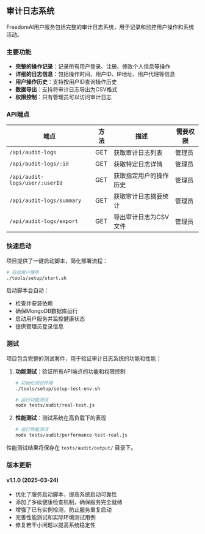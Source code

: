## 审计日志系统

FreedomAI用户服务包括完整的审计日志系统，用于记录和监控用户操作和系统活动。

### 主要功能

- **完整的操作记录**：记录所有用户登录、注册、修改个人信息等操作
- **详细的日志信息**：包括操作时间、用户ID、IP地址、用户代理等信息
- **用户操作历史**：支持按用户ID查询操作历史
- **数据导出**：支持将审计日志导出为CSV格式
- **权限控制**：只有管理员可以访问审计日志

### API端点

| 端点 | 方法 | 描述 | 需要权限 |
|------|------|------|---------|
| `/api/audit-logs` | GET | 获取审计日志列表 | 管理员 |
| `/api/audit-logs/:id` | GET | 获取特定日志详情 | 管理员 |
| `/api/audit-logs/user/:userId` | GET | 获取指定用户的操作历史 | 管理员 |
| `/api/audit-logs/summary` | GET | 获取审计日志摘要统计 | 管理员 |
| `/api/audit-logs/export` | GET | 导出审计日志为CSV文件 | 管理员 |

### 快速启动

项目提供了一键启动脚本，简化部署流程：

```bash
# 启动用户服务
./tools/setup/start.sh
```

启动脚本会自动：
- 检查并安装依赖
- 确保MongoDB数据库运行
- 启动用户服务并监控健康状态
- 提供管理员登录信息

### 测试

项目包含完整的测试套件，用于验证审计日志系统的功能和性能：

1. **功能测试**：验证所有API端点的功能和权限控制
   ```bash
   # 初始化测试环境
   ./tools/setup/setup-test-env.sh
   
   # 运行功能测试
   node tests/audit/real-test.js
   ```

2. **性能测试**：测试系统在高负载下的表现
   ```bash
   # 运行性能测试
   node tests/audit/performance-test-real.js
   ```

性能测试结果将保存在 `tests/audit/output/` 目录下。

### 版本更新

#### v1.1.0 (2025-03-24)
- 优化了服务启动脚本，提高系统启动可靠性
- 添加了多级健康检查机制，确保服务完全就绪
- 增强了已有实例检测，防止服务重复启动
- 完善性能测试和实际环境测试用例
- 修复若干小问题以提高系统稳定性 